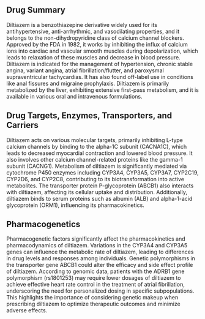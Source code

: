## Drug Summary
Diltiazem is a benzothiazepine derivative widely used for its antihypertensive, anti-arrhythmic, and vasodilating properties, and it belongs to the non-dihydropyridine class of calcium channel blockers. Approved by the FDA in 1982, it works by inhibiting the influx of calcium ions into cardiac and vascular smooth muscles during depolarization, which leads to relaxation of these muscles and decrease in blood pressure. Diltiazem is indicated for the management of hypertension, chronic stable angina, variant angina, atrial fibrillation/flutter, and paroxysmal supraventricular tachycardias. It has also found off-label use in conditions like anal fissures and migraine prophylaxis. Diltiazem is primarily metabolized by the liver, exhibiting extensive first-pass metabolism, and it is available in various oral and intravenous formulations.

## Drug Targets, Enzymes, Transporters, and Carriers
Diltiazem acts on various molecular targets, primarily inhibiting L-type calcium channels by binding to the alpha-1C subunit (CACNA1C), which leads to decreased myocardial contraction and lowered blood pressure. It also involves other calcium channel-related proteins like the gamma-1 subunit (CACNG1). Metabolism of diltiazem is significantly mediated via cytochrome P450 enzymes including CYP3A4, CYP3A5, CYP3A7, CYP2C19, CYP2D6, and CYP2C8, contributing to its biotransformation into active metabolites. The transporter protein P-glycoprotein (ABCB1) also interacts with diltiazem, affecting its cellular uptake and distribution. Additionally, diltiazem binds to serum proteins such as albumin (ALB) and alpha-1-acid glycoprotein (ORM1), influencing its pharmacokinetics.

## Pharmacogenetics
Pharmacogenetic factors significantly affect the pharmacokinetics and pharmacodynamics of diltiazem. Variations in the CYP3A4 and CYP3A5 genes can influence the metabolic rate of diltiazem, leading to differences in drug levels and responses among individuals. Genetic polymorphisms in the transporter gene ABCB1 could alter the efficacy and side effect profile of diltiazem. According to genomic data, patients with the ADRB1 gene polymorphism (rs1801253) may require lower dosages of diltiazem to achieve effective heart rate control in the treatment of atrial fibrillation, underscoring the need for personalized dosing in specific subpopulations. This highlights the importance of considering genetic makeup when prescribing diltiazem to optimize therapeutic outcomes and minimize adverse effects.